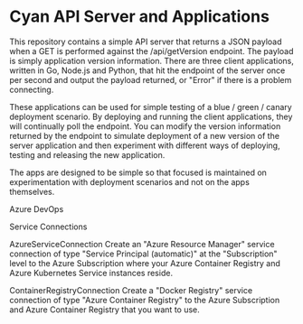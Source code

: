 # Cyan API Server and Applications

This repository contains a simple API server that returns a JSON payload when a GET is performed against the /api/getVersion endpoint. The payload is simply application version information. There are three client applications, written in Go, Node.js and Python, that hit the endpoint of the server once per second and output the payload returned, or "Error" if there is a problem connecting.

These applications can be used for simple testing of a blue / green / canary deployment scenario. By deploying and running the client applications, they will continually poll the endpoint. You can modify the version information returned by the endpoint to simulate deployment of a new version of the server application and then experiment with different ways of deploying, testing and releasing the new application.

The apps are designed to be simple so that focused is maintained on experimentation with deployment scenarios and not on the apps themselves.

Azure DevOps

Service Connections

AzureServiceConnection
Create an "Azure Resource Manager" service connection of type "Service Principal (automatic)" at the "Subscription" level to the Azure Subscription where your Azure Container Registry and Azure Kubernetes Service instances reside.

ContainerRegistryConnection
Create a "Docker Registry" service connection of type "Azure Container Registry" to the Azure Subscription and Azure Container Registry that you want to use.

